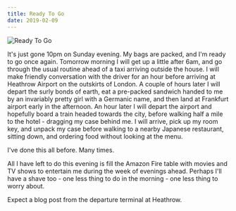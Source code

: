 ```yaml
---
title: Ready To Go
date: 2019-02-09
---
```


![Ready To Go](https://source.unsplash.com/cckf4TsHAuw/1600x900)

It's just gone 10pm on Sunday evening. My bags are packed, and I'm ready to go once again. Tomorrow morning I will get up a little after 6am, and go through the usual routine ahead of a taxi arriving outside the house. I will make friendly conversation with the driver for an hour before arriving at Heathrow Airport on the outskirts of London. A couple of hours later I will depart the surly bonds of earth, eat a pre-packed sandwich handed to me by an invariably pretty girl with a Germanic name, and then land at Frankfurt airport early in the afternoon. An hour later I will depart the airport and hopefully board a train headed towards the city, before walking half a mile to the hotel - dragging my case behind me. I will arrive, pick up my room key, and unpack my case before walking to a nearby Japanese restaurant, sitting down, and ordering food without looking at the menu.

I've done this all before. Many times.

All I have left to do this evening is fill the Amazon Fire table with movies and TV shows to entertain me during the week of evenings ahead. Perhaps I'll have a shave too - one less thing to do in the morning - one less thing to worry about.

Expect a blog post from the departure terminal at Heathrow.